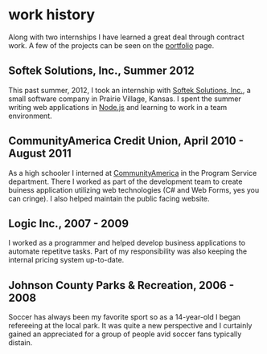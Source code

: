 
# work history

Along with two internships I have learned a great deal through contract work. A few of the projects can be seen on the [portfolio](/portfolio.html) page.

## Softek Solutions, Inc., Summer 2012

This past summer, 2012, I took an internship with [Softek Solutions, Inc.](http://www.softekinc.com/), a small software company in Prairie Village, Kansas. I spent the summer writing web applications in [Node.js](http://nodejs.org/) and learning to work in a team environment.

## CommunityAmerica Credit Union, April 2010 - August 2011

As a high schooler I interned at [CommunityAmerica](http://cacu.com/) in the Program Service department. There I worked as part of the development team to create buiness application utilizing web technologies (C# and Web Forms, yes you can cringe). I also helped maintain the public facing website.

## Logic Inc., 2007 - 2009

I worked as a programmer and helped develop business applications to automate repetitve tasks. Part of my responsibility was also keeping the internal pricing system up-to-date.

## Johnson County Parks & Recreation, 2006 - 2008

Soccer has always been my favorite sport so as a 14-year-old I began refereeing at the local park. It was quite a new perspective and I curtainly gained an appreciated for a group of people avid soccer fans typically distain.
